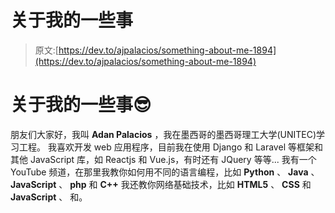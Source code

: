 # 关于我的一些事

> 原文:[https://dev.to/ajpalacios/something-about-me-1894](https://dev.to/ajpalacios/something-about-me-1894)

# [](#something-about-me)关于我的一些事😎

朋友们大家好，我叫 **Adan Palacios** ，我在墨西哥的墨西哥理工大学(UNITEC)学习工程。
我喜欢开发 web 应用程序，目前我在使用 Django 和 Laravel 等框架和其他 JavaScript 库，如
Reactjs 和 Vue.js，有时还有 JQuery 等等...
我有一个 YouTube 频道，在那里我教你如何用不同的语言编程，比如 **Python** 、 **Java** 、 **JavaScript** 、
**php** 和 **C++** 我还教你网络基础技术，比如 **HTML5** 、 **CSS** 和 **JavaScript** 、
和。